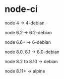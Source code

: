 # node-ci

node 4 -> 4-debian

node 6.2 -> 6.2-debian

node 6.6+ -> 6-debian        

node 8.0, 8.1 -> 8.0-debian

node 8.2 to 8.10 -> debian

node 8.11+ -> alpine
